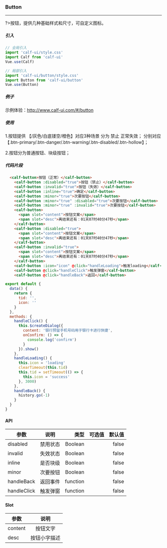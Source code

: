 
### Button
***

?>按钮，提供几种基础样式和尺寸，可自定义图标。

##### 引入

```javascript
// 全局引入
import 'calf-ui/style.css'
import Calf from 'calf-ui'
Vue.use(Calf)

// 局部引入
import 'calf-ui/button/style.css'
import Button from 'calf-ui/button'
Vue.use(Button)
```

##### 例子

示例体验：http://www.calf-ui.com/#/button


##### 使用
1.按钮提供 【/灰色/白底镂空/橙色】对应3种场景 分为 禁止 正常失效；
分别对应【.btn-primary/.btn-danger/.btn-warning/.btn-disabled/.btn-hollow】；

2.按钮分为普通按钮、块级按钮；


##### 代码片段
```html
  <calf-button>按钮（正常）</calf-button>
    <calf-button :disabled="true">按钮（禁止）</calf-button>
    <calf-button :invalid="true">按钮（失效）</calf-button>
    <calf-button :inline="true">确定</calf-button>
    <calf-button :minor="true">次要按钮</calf-button>
    <calf-button :minor="true" :disabled="true">次要按钮</calf-button>
    <calf-button :minor="true" :invalid="true">次要按钮</calf-button>
    <calf-button>
      <span slot="content">按钮文案</span>
      <span slot="desc">离结束还有：01天07时40分47秒</span>
    </calf-button>
    <calf-button :disabled="true">
      <span slot="content">按钮文案</span>
      <span slot="desc">离结束还有：01天07时40分47秒</span>
    </calf-button>
    <calf-button :invalid="true">
      <span slot="content">按钮文案</span>
      <span slot="desc">离结束还有：01天07时40分47秒</span>
    </calf-button>
    <calf-button :icon="icon" @click="handleLoading">触发loading</calf-button>
    <calf-button @click="handleClick">触发弹窗</calf-button>
    <calf-button @click="handleBack">返回</calf-button>
```


```javascript
export default {
  data() {
    return {
      tid: '',
      icon: ''
    }
  },
  methods: {
    handleClick() {
      this.$createDialog({
        content: '银行预留手机号码用于银行卡进行快捷',
        onConfirm: () => {
          console.log('confirm')
        }
      }).show()
    },
    handleLoading() {
      this.icon = 'loading'
      clearTimeout(this.tid)
      this.tid = setTimeout(() => {
        this.icon = 'success'
      }, 3000)
    },
    handleBack() {
      history.go(-1)
    }
  }
}
```


#### API

| 参数 | 说明 | 类型 | 可选值 | 默认值
| - | :-: | -: | -: | -: | 
| disabled  | 禁用状态| Boolean | | false
| invalid  | 失效状态| Boolean | | false
| inline  | 是否块级| Boolean | | false
| minor  | 次要按钮| Boolean | | false
| handleBack  | 返回事件| function | | false
| handleClick  | 触发弹窗| function | | false



#### Slot

| 参数 | 说明 
| - | :-: | 
| content  | 按钮文字
| desc  | 按钮小字描述